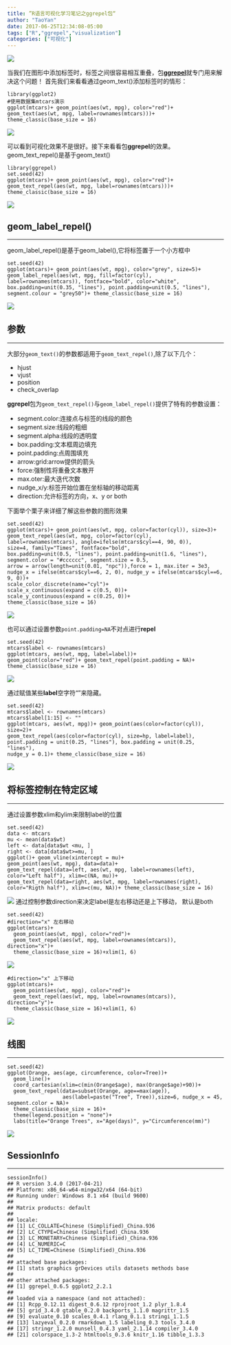 ```yaml
---
title: ”R语言可视化学习笔记之ggrepel包“
author: "TaoYan"
date: 2017-06-25T12:34:08-05:00
tags: ["R","ggrepel","visualization"]
categories: ["可视化"]
---
```


![](http://upload-images.jianshu.io/upload_images/2084719-9824653100d11fec.png?imageMogr2/auto-orient/strip%7CimageView2/2/w/1240)

当我们在图形中添加标签时，标签之间很容易相互重叠，包[**ggrepel**](https://github.com/slowkow/ggrepel)就专门用来解决这个问题！ 首先我们来看看通过geom_text()添加标签时的情形：
<!--more-->

```
library(ggplot2)
#使用数据集mtcars演示
ggplot(mtcars)+ geom_point(aes(wt, mpg), color="red")+ 
geom_text(aes(wt, mpg, label=rownames(mtcars)))+ 
theme_classic(base_size = 16)
```

![](http://upload-images.jianshu.io/upload_images/2084719-0110517941711504.png?imageMogr2/auto-orient/strip%7CimageView2/2/w/1240)

可以看到可视化效果不是很好。接下来看看包**ggrepel**的效果。
geom_text_repel()是基于geom_text()
```
library(ggrepel)
set.seed(42)
ggplot(mtcars)+ geom_point(aes(wt, mpg), color="red")+ 
geom_text_repel(aes(wt, mpg, label=rownames(mtcars)))+
theme_classic(base_size = 16)
```

![](http://upload-images.jianshu.io/upload_images/2084719-7f9edd980e5504ab.png?imageMogr2/auto-orient/strip%7CimageView2/2/w/1240)

## geom_label_repel()
----------------------------
geom_label_repel()是基于geom_label(),它将标签置于一个小方框中
```
set.seed(42)
ggplot(mtcars)+ geom_point(aes(wt, mpg), color="grey", size=5)+
geom_label_repel(aes(wt, mpg, fill=factor(cyl), 
label=rownames(mtcars)), fontface="bold", color="white", 
box.padding=unit(0.35, "lines"), point.padding=unit(0.5, "lines"), 
segment.colour = "grey50")+ theme_classic(base_size = 16)
```

![](http://upload-images.jianshu.io/upload_images/2084719-5e60c14166f9c915.png?imageMogr2/auto-orient/strip%7CimageView2/2/w/1240)


## 参数
---------------------
大部分`geom_text()`的参数都适用于`geom_text_repel()`,除了以下几个：

* hjust
* vjust
* position
* check_overlap

**ggrepel**包为`geom_text_repel()`与`geom_label_repel()`提供了特有的参数设置：

* segment.color:连接点与标签的线段的颜色
* segment.size:线段的粗细
* segment.alpha:线段的透明度
* box.padding:文本框周边填充
* point.padding:点周围填充
* arrow:grid:arrow提供的箭头
* force:强制性将重叠文本散开
* max.oter:最大迭代次数
* nudge_x/y:标签开始位置在坐标轴的移动距离
* direction:允许标签的方向，x、y or both

下面举个栗子来详细了解这些参数的图形效果
```
set.seed(42)
ggplot(mtcars)+ geom_point(aes(wt, mpg, color=factor(cyl)), size=3)+
geom_text_repel(aes(wt, mpg, color=factor(cyl), 
label=rownames(mtcars), angle=ifelse(mtcars$cyl==4, 90, 0)), 
size=4, family="Times", fontface="bold", 
box.padding=unit(0.5, "lines"), point.padding=unit(1.6, "lines"), 
segment.color = "#cccccc", segment.size = 0.5, 
arrow = arrow(length=unit(0.01, "npc")),force = 1, max.iter = 3e3, 
nudge_x = ifelse(mtcars$cyl==6, 2, 0), nudge_y = ifelse(mtcars$cyl==6, 9, 0))+ 
scale_color_discrete(name="cyl")+ 
scale_x_continuous(expand = c(0.5, 0))+ 
scale_y_continuous(expand = c(0.25, 0))+ 
theme_classic(base_size = 16)
```

![](http://upload-images.jianshu.io/upload_images/2084719-9824653100d11fec.png?imageMogr2/auto-orient/strip%7CimageView2/2/w/1240)

也可以通过设置参数`point.padding=NA`不对点进行**repel**
```
set.seed(42)
mtcars$label <- rownames(mtcars)
ggplot(mtcars, aes(wt, mpg, label=label))+ 
geom_point(color="red")+ geom_text_repel(point.padding = NA)+
theme_classic(base_size = 16)
```

![](http://upload-images.jianshu.io/upload_images/2084719-238389207de940a4.png?imageMogr2/auto-orient/strip%7CimageView2/2/w/1240)

通过赋值某些**label**空字符“”来隐藏。
```
set.seed(42)
mtcars$label <- rownames(mtcars)
mtcars$label[1:15] <- ""
ggplot(mtcars, aes(wt, mpg))+ geom_point(aes(color=factor(cyl)), size=2)+
geom_text_repel(aes(color=factor(cyl), size=hp, label=label), 
point.padding = unit(0.25, "lines"), box.padding = unit(0.25, "lines"), 
nudge_y = 0.1)+ theme_classic(base_size = 16)
```

![](http://upload-images.jianshu.io/upload_images/2084719-b6f7d76fe1e36113.png?imageMogr2/auto-orient/strip%7CimageView2/2/w/1240)

## 将标签控制在特定区域
--------------------------
通过设置参数xlim和ylim来限制label的位置
```
set.seed(42)
data <- mtcars
mu <- mean(data$wt)
left <- data[data$wt <mu, ]
right <- data[data$wt>=mu, ]
ggplot()+ geom_vline(xintercept = mu)+ 
geom_point(aes(wt, mpg), data=data)+ 
geom_text_repel(data=left, aes(wt, mpg, label=rownames(left), 
color="Left half"), xlim=c(NA, mu))+ 
geom_text_repel(data=right, aes(wt, mpg, label=rownames(right), 
color="Rigth half"), xlim=c(mu, NA))+ theme_classic(base_size = 16)
```
![](http://upload-images.jianshu.io/upload_images/2084719-91519695f1b33a20.png?imageMogr2/auto-orient/strip%7CimageView2/2/w/1240)
通过控制参数direction来决定label是左右移动还是上下移动， 默认是both
```{r}
set.seed(42)
#direction="x" 左右移动
ggplot(mtcars)+
  geom_point(aes(wt, mpg), color="red")+
  geom_text_repel(aes(wt, mpg, label=rownames(mtcars)), direction="x")+
  theme_classic(base_size = 16)+xlim(1, 6)
```
![](http://upload-images.jianshu.io/upload_images/2084719-771214ebd632ce09.png?imageMogr2/auto-orient/strip%7CimageView2/2/w/1240)
```
#direction="x" 上下移动
ggplot(mtcars)+
  geom_point(aes(wt, mpg), color="red")+
  geom_text_repel(aes(wt, mpg, label=rownames(mtcars)), direction="y")+
  theme_classic(base_size = 16)+xlim(1, 6)
```
![](http://upload-images.jianshu.io/upload_images/2084719-771214ebd632ce09.png?imageMogr2/auto-orient/strip%7CimageView2/2/w/1240)
## 线图
----------------------
```{r}
set.seed(42)
ggplot(Orange, aes(age, circumference, color=Tree))+
  geom_line()+
  coord_cartesian(xlim=c(min(Orange$age), max(Orange$age)+90))+
  geom_text_repel(data=subset(Orange, age==max(age)),
                  aes(label=paste("Tree", Tree)),size=6, nudge_x = 45, segment.color = NA)+
  theme_classic(base_size = 16)+
  theme(legend.position = "none")+
  labs(title="Orange Trees", x="Age(days)", y="Circumference(mm)")
```
![](http://upload-images.jianshu.io/upload_images/2084719-9b5718dafd8b2739.png?imageMogr2/auto-orient/strip%7CimageView2/2/w/1240)

## SessionInfo
--------------------
```
sessionInfo()
## R version 3.4.0 (2017-04-21)
## Platform: x86_64-w64-mingw32/x64 (64-bit)
## Running under: Windows 8.1 x64 (build 9600)
## 
## Matrix products: default
## 
## locale:
## [1] LC_COLLATE=Chinese (Simplified)_China.936 
## [2] LC_CTYPE=Chinese (Simplified)_China.936 
## [3] LC_MONETARY=Chinese (Simplified)_China.936
## [4] LC_NUMERIC=C 
## [5] LC_TIME=Chinese (Simplified)_China.936 
## 
## attached base packages:
## [1] stats graphics grDevices utils datasets methods base 
##
## other attached packages:
## [1] ggrepel_0.6.5 ggplot2_2.2.1
## 
## loaded via a namespace (and not attached):
## [1] Rcpp_0.12.11 digest_0.6.12 rprojroot_1.2 plyr_1.8.4 
## [5] grid_3.4.0 gtable_0.2.0 backports_1.1.0 magrittr_1.5 
## [9] evaluate_0.10 scales_0.4.1 rlang_0.1.1 stringi_1.1.5 
## [13] lazyeval_0.2.0 rmarkdown_1.5 labeling_0.3 tools_3.4.0 
## [17] stringr_1.2.0 munsell_0.4.3 yaml_2.1.14 compiler_3.4.0 
## [21] colorspace_1.3-2 htmltools_0.3.6 knitr_1.16 tibble_1.3.3
```

